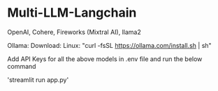 # Multi-LLM-Langchain
OpenAI, Cohere, Fireworks (Mixtral AI), llama2

Ollama:
    Download: 
        Linux: "curl -fsSL https://ollama.com/install.sh | sh"

Add API Keys for all the above models in .env file and run the below command

'streamlit run app.py'

